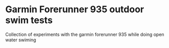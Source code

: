 # Garmin Forerunner 935 outdoor swim tests
Collection of experiments with the garmin forerunner 935 while doing open water swiming
